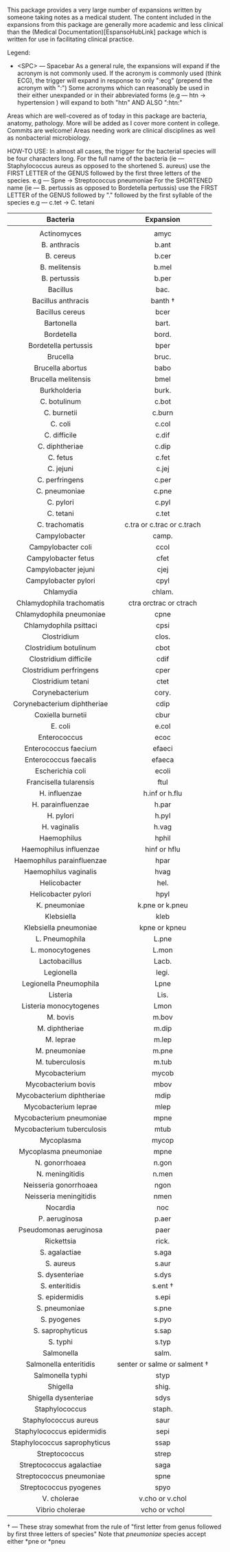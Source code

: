 This package provides a very large number of expansions written by someone taking notes as a medical student. The content included in the expansions from this package are generally more academic and less clinical than the (Medical Documentation)[EspansoHubLink] package which is written for use in facilitating clinical practice. 

Legend:
- \<SPC\> — Spacebar
As a general rule, the expansions will expand if the acronym is not commonly used. If the acronym is commonly used (think ECG), the trigger will expand in response to only ":ecg" (prepend the acronym with ":")
Some acronyms which can reasonably be used in their either unexpanded or in their abbreviated forms (e.g —  htn → hypertension ) will expand to both "<SPC>htn<SPC>" AND ALSO ":htn:"

Areas which are well-covered as of today in this package are bacteria, anatomy, pathology. More will be added as I cover more content in college. Commits are welcome!
Areas needing work are clinical disciplines as well as nonbacterial microbiology.

HOW-TO USE:
In almost all cases, the trigger for the bacterial species will be four characters long.
For the full name of the bacteria (ie — Staphylococcus aureus as opposed to the shortened S. aureus) use the FIRST LETTER of the GENUS followed by the first three letters of the species.
    e.g —  Spne → Streptococcus pneumoniae 
For the SHORTENED name (ie —  B. pertussis as opposed to Bordetella pertussis) use the FIRST LETTER of the GENUS followed by "." followed by the first syllable of the species
    e.g —  c.tet → C. tetani

|           Bacteria           |           Expansion          |
|:----------------------------:|:----------------------------:|
|                              |                              |
| Actinomyces                  | amyc                         |
| B. anthracis                 | b.ant                        |
| B. cereus                    | b.cer                        |
| B. melitensis                | b.mel                        |
| B. pertussis                 | b.per                        |
| Bacillus                     | bac.                         |
| Bacillus anthracis           | banth †                      |
| Bacillus cereus              | bcer                         |
| Bartonella                   | bart.                        |
| Bordetella                   | bord.                        |
| Bordetella pertussis         | bper                         |
| Brucella                     | bruc.                        |
| Brucella abortus             | babo                         |
| Brucella melitensis          | bmel                         |
| Burkholderia                 | burk.                        |
| C. botulinum                 | c.bot                        |
| C. burnetii                  | c.burn                       |
| C. coli                      | c.col                        |
| C. difficile                 | c.dif                        |
| C. diphtheriae               | c.dip                        |
| C. fetus                     | c.fet                        |
| C. jejuni                    | c.jej                        |
| C. perfringens               | c.per                        |
| C. pneumoniae                | c.pne                        |
| C. pylori                    | c.pyl                        |
| C. tetani                    | c.tet                        |
| C. trachomatis               | c.tra or c.trac or c.trach   |
| Campylobacter                | camp.                        |
| Campylobacter coli           | ccol                         |
| Campylobacter fetus          | cfet                         |
| Campylobacter jejuni         | cjej                         |
| Campylobacter pylori         | cpyl                         |
| Chlamydia                    | chlam.                       |
| Chlamydophila trachomatis    | ctra orctrac or ctrach       |
| Chlamydophila pneumoniae     | cpne                         |
| Chlamydophila psittaci       | cpsi                         |
| Clostridium                  | clos.                        |
| Clostridium botulinum        | cbot                         |
| Clostridium difficile        | cdif                         |
| Clostridium perfringens      | cper                         |
| Clostridium tetani           | ctet                         |
| Corynebacterium              | cory.                        |
| Corynebacterium diphtheriae  | cdip                         |
| Coxiella burnetii            | cbur                         |
| E. coli                      | e.col                        |
| Enterococcus                 | ecoc                         |
| Enterococcus faecium         | efaeci                       |
| Enterococcus faecalis        | efaeca                       |
| Escherichia coli             | ecoli                        |
| Francisella tularensis       | ftul                         |
| H. influenzae                | h.inf or h.flu               |
| H. parainfluenzae            | h.par                        |
| H. pylori                    | h.pyl                        |
| H. vaginalis                 | h.vag                        |
| Haemophilus                  | hphil                        |
| Haemophilus influenzae       | hinf or hflu                 |
| Haemophilus parainfluenzae   | hpar                         |
| Haemophilus vaginalis        | hvag                         |
| Helicobacter                 | hel.                         |
| Helicobacter pylori          | hpyl                         |
| K. pneumoniae                | k.pne or k.pneu              |
| Klebsiella                   | kleb                         |
| Klebsiella pneumoniae        | kpne or kpneu                |
| L. Pneumophila               | L.pne                        |
| L. monocytogenes             | L.mon                        |
| Lactobacillus                | Lacb.                        |
| Legionella                   | legi.                        |
| Legionella Pneumophila       | Lpne                         |
| Listeria                     | Lis.                         |
| Listeria monocytogenes       | Lmon                         |
| M. bovis                     | m.bov                        |
| M. diphtheriae               | m.dip                        |
| M. leprae                    | m.lep                        |
| M. pneumoniae                | m.pne                        |
| M. tuberculosis              | m.tub                        |
| Mycobacterium                | mycob                        |
| Mycobacterium bovis          | mbov                         |
| Mycobacterium diphtheriae    | mdip                         |
| Mycobacterium leprae         | mlep                         |
| Mycobacterium pneumoniae     | mpne                         |
| Mycobacterium tuberculosis   | mtub                         |
| Mycoplasma                   | mycop                        |
| Mycoplasma pneumoniae        | mpne                         |
| N. gonorrhoaea               | n.gon                        |
| N. meningitidis              | n.men                        |
| Neisseria gonorrhoaea        | ngon                         |
| Neisseria meningitidis       | nmen                         |
| Nocardia                     | noc                          |
| P. aeruginosa                | p.aer                        |
| Pseudomonas aeruginosa       | paer                         |
| Rickettsia                   | rick.                        |
| S. agalactiae                | s.aga                        |
| S. aureus                    | s.aur                        |
| S. dysenteriae               | s.dys                        |
| S. enteritidis               | s.ent †                      |
| S. epidermidis               | s.epi                        |
| S. pneumoniae                | s.pne                        |
| S. pyogenes                  | s.pyo                        |
| S. saprophyticus             | s.sap                        |
| S. typhi                     | s.typ                        |
| Salmonella                   | salm.                        |
| Salmonella enteritidis       | senter or salme or salment † |
| Salmonella typhi             | styp                         |
| Shigella                     | shig.                        |
| Shigella dysenteriae         | sdys                         |
| Staphylococcus               | staph.                       |
| Staphylococcus aureus        | saur                         |
| Staphylococcus epidermidis   | sepi                         |
| Staphylococcus saprophyticus | ssap                         |
| Streptococcus                | strep                        |
| Streptococcus agalactiae     | saga                         |
| Streptococcus pneumoniae     | spne                         |
| Streptococcus pyogenes       | spyo                         |
| V. cholerae                  | v.cho or v.chol              |
| Vibrio cholerae              | vcho or vchol                |


† — These stray somewhat from the rule of "first letter from genus followed by first three letters of species"
Note that _pneumoniae_ species accept either *pne or *pneu 
